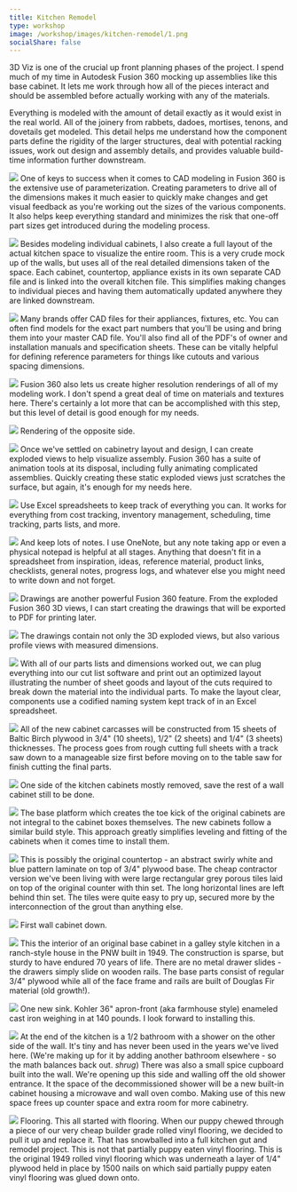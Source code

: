 ```yaml
---
title: Kitchen Remodel
type: workshop
image: /workshop/images/kitchen-remodel/1.png
socialShare: false
---
```

3D Viz is one of the crucial up front planning phases of the project.  I spend much of my time in Autodesk Fusion 360 mocking up assemblies like this base cabinet.  It lets me work through how all of the pieces interact and should be assembled before actually working with any of the materials.  

Everything is modeled with the amount of detail exactly as it would exist in the real world.  All of the joinery from rabbets, dadoes, mortises, tenons, and dovetails get modeled.  This detail helps me understand how the component parts define the rigidity of the larger structures, deal with potential racking issues, work out design and assembly details, and provides valuable build-time information further downstream.


![](/workshop/images/kitchen-remodel/2.png)
One of keys to success when it comes to CAD modeling in Fusion 360 is the extensive use of parameterization.  Creating parameters to drive all of the dimensions makes it much easier to quickly make changes and get visual feedback as you're working out the sizes of the various components.  It also helps keep everything standard and minimizes the risk that one-off part sizes get introduced during the modeling process.


![](/workshop/images/kitchen-remodel/3.png)
Besides modeling individual cabinets, I also create a full layout of the actual kitchen space to visualize the entire room.  This is a very crude mock up of the walls, but uses all of the real detailed dimensions taken of the space. Each cabinet, countertop, appliance exists in its own separate CAD file and is linked into the overall kitchen file.  This simplifies making changes to individual pieces and having them automatically updated anywhere they are linked downstream.


![](/workshop/images/kitchen-remodel/4.png)
Many brands offer CAD files for their appliances, fixtures, etc.  You can often find models for the exact part numbers that you'll be using and bring them into your master CAD file.  You'll also find all of the PDF's of owner and installation manuals and specification sheets.  These can be vitally helpful for defining reference parameters for things like cutouts and various spacing dimensions.


![](/workshop/images/kitchen-remodel/5.png)
Fusion 360 also lets us create higher resolution renderings of all of my modeling work.  I don't spend a great deal of time on materials and textures here.  There's certainly a lot more that can be accomplished with this step, but this level of detail is good enough for my needs.


![](/workshop/images/kitchen-remodel/6.png)
Rendering of the opposite side.


![](/workshop/images/kitchen-remodel/7.png)
Once we've settled on cabinetry layout and design, I can create exploded views to help visualize assembly.  Fusion 360 has a suite of animation tools at its disposal, including fully animating complicated assemblies.  Quickly creating these static exploded views just scratches the surface, but again, it's enough for my needs here.


![](/workshop/images/kitchen-remodel/8.png)
Use Excel spreadsheets to keep track of everything you can.  It works for everything from cost tracking, inventory management, scheduling, time tracking, parts lists, and more.


![](/workshop/images/kitchen-remodel/9.png)
And keep lots of notes.  I use OneNote, but any note taking app or even a physical notepad is helpful at all stages.  Anything that doesn't fit in a spreadsheet from inspiration, ideas, reference material, product links, checklists, general notes, progress logs, and whatever else you might need to write down and not forget.


![](/workshop/images/kitchen-remodel/10.png)
Drawings are another powerful Fusion 360 feature.  From the exploded Fusion 360 3D views, I can start creating the drawings that will be exported to PDF for printing later.


![](/workshop/images/kitchen-remodel/11.png)
The drawings contain not only the 3D exploded views, but also various profile views with measured dimensions.


![](/workshop/images/kitchen-remodel/12.png)
With all of our parts lists and dimensions worked out, we can plug everything into our cut list software and print out an optimized layout illustrating the number of sheet goods and layout of the cuts required to break down the material into the individual parts.  To make the layout clear, components use a codified naming system kept track of in an Excel spreadsheet.


![](/workshop/images/kitchen-remodel/13.jpg)
All of the new cabinet carcasses will be constructed from 15 sheets of Baltic Birch plywood in 3/4" (10 sheets), 1/2" (2 sheets) and 1/4" (3 sheets) thicknesses.  The process goes from rough cutting full sheets with a track saw down to a manageable size first before moving on to the table saw for finish cutting the final parts.


![](/workshop/images/kitchen-remodel/14.jpg)
One side of the kitchen cabinets mostly removed, save the rest of a wall cabinet still to be done.


![](/workshop/images/kitchen-remodel/15.jpg)
The base platform which creates the toe kick of the original cabinets are not integral to the cabinet boxes themselves.  The new cabinets follow a similar build style.  This approach greatly simplifies leveling and fitting of the cabinets when it comes time to install them.


![](/workshop/images/kitchen-remodel/16.jpg)
This is possibly the original countertop - an abstract swirly white and blue pattern laminate on top of 3/4" plywood base.  The cheap contractor version we've been living with were large rectangular grey porous tiles laid on top of the original counter with thin set. The long horizontal lines are left behind thin set.  The tiles were quite easy to pry up, secured more by the interconnection of the grout than anything else.


![](/workshop/images/kitchen-remodel/17.jpg)
First wall cabinet down.


![](/workshop/images/kitchen-remodel/18.jpg)
This the interior of an original base cabinet in a galley style kitchen in a ranch-style house in the PNW built in 1949.  The construction is sparse, but sturdy to have endured 70 years of life.  There are no metal drawer slides - the drawers simply slide on wooden rails.  The base parts consist of regular 3/4" plywood while all of the face frame and rails are built of Douglas Fir material (old growth!).


![](/workshop/images/kitchen-remodel/19.jpg)
One new sink.  Kohler 36" apron-front (aka farmhouse style) enameled cast iron weighing in at 140 pounds.  I look forward to installing this.


![](/workshop/images/kitchen-remodel/20.jpg)
At the end of the kitchen is a 1/2 bathroom with a shower on the other side of the wall.  It's tiny and has never been used in the years we've lived here.  (We're making up for it by adding another bathroom elsewhere - so the math balances back out. *shrug*)  There was also a small spice cupboard built into the wall.  We're opening up this side and walling off the old shower entrance.  It the space of the decommissioned shower will be a new built-in cabinet housing a microwave and wall oven combo.  Making use of this new space frees up counter space and extra room for more cabinetry.


![](/workshop/images/kitchen-remodel/21.jpg)
Flooring.  This all started with flooring.  When our puppy chewed through a piece of our very cheap builder grade rolled vinyl flooring, we decided to pull it up and replace it.  That has snowballed into a full kitchen gut and remodel project.  This is not that partially puppy eaten vinyl flooring.  This is the original 1949 rolled vinyl flooring which was underneath a layer of 1/4" plywood held in place by 1500 nails on which said partially puppy eaten vinyl flooring was glued down onto.

